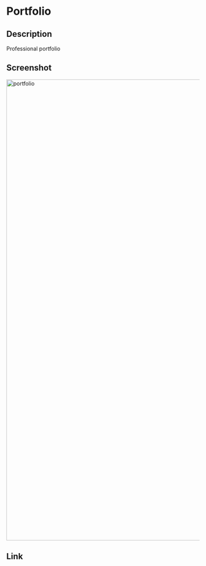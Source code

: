 # Portfolio

## Description

Professional portfolio

## Screenshot
<img width="1203" alt="portfolio" src="https://user-images.githubusercontent.com/117649696/221299565-10d150ca-3671-4fd3-a360-d0f5903e0f93.png">

## Link
